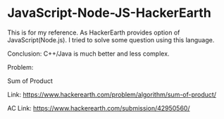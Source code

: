 # JavaScript-Node-JS-HackerEarth

This is for my reference. As HackerEarth provides option of JavaScript(Node.js). I tried to solve some question using this language.

Conclusion: C++/Java is much better and less complex.

Problem:

Sum of Product

Link: https://www.hackerearth.com/problem/algorithm/sum-of-product/


AC Link: https://www.hackerearth.com/submission/42950560/
